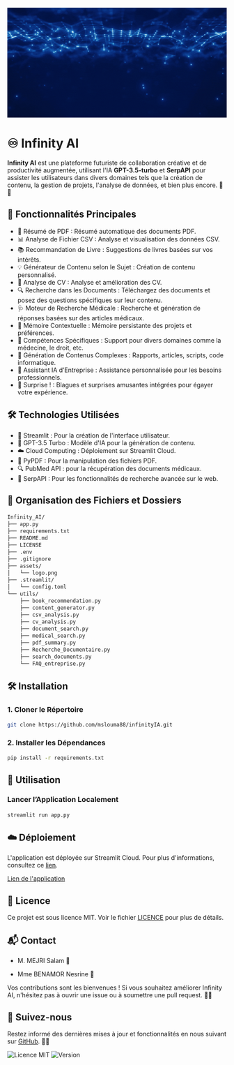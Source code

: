 ![Logo](/assets/La_PLATEFORM_INTELLIGENTE.gif)

# ♾️ Infinity AI

**Infinity AI** est une plateforme futuriste de collaboration créative et de productivité augmentée, utilisant l'IA **GPT-3.5-turbo** et **SerpAPI** pour assister les utilisateurs dans divers domaines tels que la création de contenu, la gestion de projets, l'analyse de données, et bien plus encore. 🚀✨

## 🌟 Fonctionnalités Principales

- 📄 Résumé de PDF : Résumé automatique des documents PDF.
- 📊 Analyse de Fichier CSV : Analyse et visualisation des données CSV.
- 📚 Recommandation de Livre : Suggestions de livres basées sur vos intérêts.
- 💡 Générateur de Contenu selon le Sujet : Création de contenu personnalisé.
- 📄 Analyse de CV : Analyse et amélioration des CV.
- 🔍 Recherche dans les Documents : Téléchargez des documents et posez des questions spécifiques sur leur contenu.
- 🩺 Moteur de Recherche Médicale : Recherche et génération de réponses basées sur des articles médicaux.
- 🧠 Mémoire Contextuelle : Mémoire persistante des projets et préférences.
- 🔧 Compétences Spécifiques : Support pour divers domaines comme la médecine, le droit, etc.
- 📝 Génération de Contenus Complexes : Rapports, articles, scripts, code informatique.
- 🤖 Assistant IA d’Entreprise : Assistance personnalisée pour les besoins professionnels.
- 🎁 Surprise ! : Blagues et surprises amusantes intégrées pour égayer votre expérience.

## 🛠️ Technologies Utilisées

- 📱 Streamlit : Pour la création de l'interface utilisateur.
- 🤖 GPT-3.5 Turbo : Modèle d'IA pour la génération de contenu.
- ☁️ Cloud Computing : Déploiement sur Streamlit Cloud.
- 📄 PyPDF : Pour la manipulation des fichiers PDF.
- 🔍 PubMed API : pour la récupération des documents médicaux.
- 🔎 SerpAPI : Pour les fonctionnalités de recherche avancée sur le web.

## 📂 Organisation des Fichiers et Dossiers

    Infinity_AI/
    ├── app.py
    ├── requirements.txt
    ├── README.md
    ├── LICENSE
    ├── .env
    ├── .gitignore
    ├── assets/
    │   └── logo.png
    ├── .streamlit/
    │   └── config.toml
    └── utils/
        ├── book_recommendation.py
        ├── content_generator.py
        ├── csv_analysis.py
        ├── cv_analysis.py
        ├── document_search.py
        ├── medical_search.py
        ├── pdf_summary.py
        ├── Recherche_Documentaire.py
        ├── search_documents.py
        └── FAQ_entreprise.py

## 🛠️ Installation

### 1. Cloner le Répertoire

```bash
git clone https://github.com/mslouma88/infinityIA.git
```

### 2. Installer les Dépendances

```bash
pip install -r requirements.txt
```

## 🚀 Utilisation

### Lancer l’Application Localement

```bash
streamlit run app.py
```

## ☁️ Déploiement

L'application est déployée sur Streamlit Cloud. Pour plus d'informations, consultez ce [lien](https://streamlit.io/cloud).

[Lien de l'application](https://infinity-ia.streamlit.app/)

## 📄 Licence

Ce projet est sous licence MIT. Voir le fichier [LICENCE](LICENCE) pour plus de détails.

## 📬 Contact

- M. MEJRI Salam 📧

- Mme BENAMOR Nesrine 📧

Vos contributions sont les bienvenues ! Si vous souhaitez améliorer Infinity AI, n'hésitez pas à ouvrir une issue ou à soumettre une pull request. 🤝✨

## 📢 Suivez-nous
Restez informé des dernières mises à jour et fonctionnalités en nous suivant sur [GitHub](https://github.com/mslouma88/infinityIA). 🐙🔔

![Licence MIT](https://img.shields.io/badge/Licence-MIT-blue)
![Version](https://img.shields.io/badge/version-1.0-blue.svg)